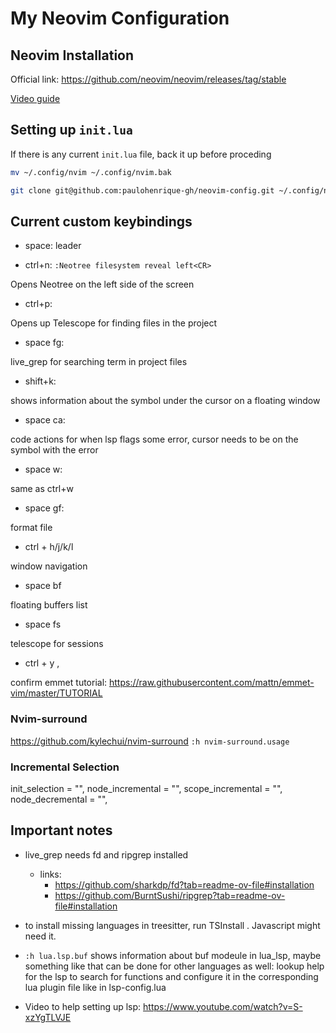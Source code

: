 # My Neovim Configuration

## Neovim Installation

Official link: https://github.com/neovim/neovim/releases/tag/stable

[Video guide](https://www.youtube.com/watch?v=cBvVCq-q5nw)

## Setting up `init.lua`

If there is any current `init.lua` file, back it up before proceding

```bash
mv ~/.config/nvim ~/.config/nvim.bak
```

```bash
git clone git@github.com:paulohenrique-gh/neovim-config.git ~/.config/nvim
```

## Current custom keybindings
- space: leader

- ctrl+n: `:Neotree filesystem reveal left<CR>`

Opens Neotree on the left side of the screen

- ctrl+p:

Opens up Telescope for finding files in the project

- space fg:

live_grep for searching term in project files

- shift+k:

shows information about the symbol under the cursor on a floating window

- space ca:

code actions for when lsp flags some error, cursor needs to be on the symbol with the error

- space w:

same as ctrl+w

- space gf:

format file

- ctrl + h/j/k/l 

window navigation

- space bf

floating buffers list

- space fs

telescope for sessions

- ctrl + y ,

confirm emmet
tutorial: https://raw.githubusercontent.com/mattn/emmet-vim/master/TUTORIAL

### Nvim-surround
https://github.com/kylechui/nvim-surround
`:h nvim-surround.usage`

### Incremental Selection
init_selection = "<CR>",
node_incremental = "<TAB>",
scope_incremental = "<CR>",
node_decremental = "<S-TAB>",

## Important notes

- live_grep needs fd and ripgrep installed
  - links:
    - https://github.com/sharkdp/fd?tab=readme-ov-file#installation
    - https://github.com/BurntSushi/ripgrep?tab=readme-ov-file#installation
       
- to install missing languages in treesitter, run TSInstall <language-name>. Javascript might need it.

- `:h lua.lsp.buf` shows information about buf modeule in lua_lsp, maybe something like that can be done for other languages as well: lookup help for the lsp to search for functions and configure it in the corresponding lua plugin file like in lsp-config.lua 

- Video to help setting up lsp: https://www.youtube.com/watch?v=S-xzYgTLVJE
